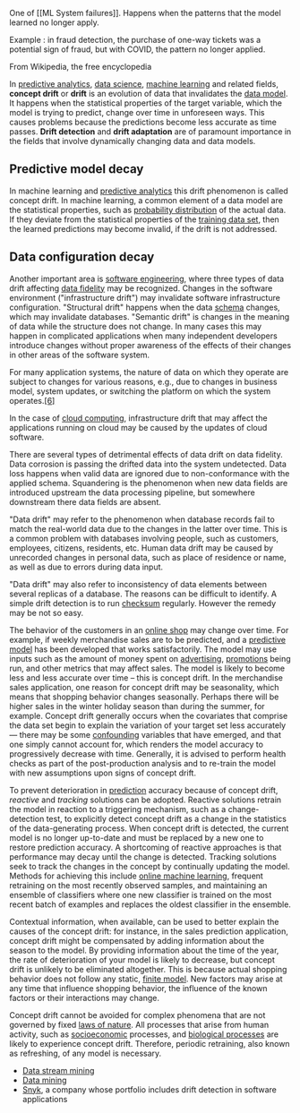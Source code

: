 One of [[ML System failures]]. Happens when the patterns that the model learned no longer apply. 

Example : in fraud detection, the purchase of one-way tickets was a potential sign of fraud, but with COVID, the pattern no longer applied. 

From Wikipedia, the free encyclopedia

In [predictive analytics](https://en.wikipedia.org/wiki/Predictive_analytics "Predictive analytics"), [data science](https://en.wikipedia.org/wiki/Data_science "Data science"), [machine learning](https://en.wikipedia.org/wiki/Machine_learning "Machine learning") and related fields, **concept drift** or **drift** is an evolution of data that invalidates the [data model](https://en.wikipedia.org/wiki/Data_model "Data model"). It happens when the statistical properties of the target variable, which the model is trying to predict, change over time in unforeseen ways. This causes problems because the predictions become less accurate as time passes. **Drift detection** and **drift adaptation** are of paramount importance in the fields that involve dynamically changing data and data models.

## Predictive model decay



In machine learning and [predictive analytics](https://en.wikipedia.org/wiki/Predictive_analytics "Predictive analytics") this drift phenomenon is called concept drift. In machine learning, a common element of a data model are the statistical properties, such as [probability distribution](https://en.wikipedia.org/wiki/Probability_distribution "Probability distribution") of the actual data. If they deviate from the statistical properties of the [training data set](https://en.wikipedia.org/wiki/Training_data_set "Training data set"), then the learned predictions may become invalid, if the drift is not addressed.

## Data configuration decay


Another important area is [software engineering](https://en.wikipedia.org/wiki/Software_engineering "Software engineering"), where three types of data drift affecting [data fidelity](https://en.wikipedia.org/wiki/Data_fidelity "Data fidelity") may be recognized. Changes in the software environment ("infrastructure drift") may invalidate software infrastructure configuration. "Structural drift" happens when the data [schema](https://en.wikipedia.org/wiki/Database_schema "Database schema") changes, which may invalidate databases. "Semantic drift" is changes in the meaning of data while the structure does not change. In many cases this may happen in complicated applications when many independent developers introduce changes without proper awareness of the effects of their changes in other areas of the software system.

For many application systems, the nature of data on which they operate are subject to changes for various reasons, e.g., due to changes in business model, system updates, or switching the platform on which the system operates.[[6]](#cite_note-gipa-6)

In the case of [cloud computing](https://en.wikipedia.org/wiki/Cloud_computing "Cloud computing"), infrastructure drift that may affect the applications running on cloud may be caused by the updates of cloud software.

There are several types of detrimental effects of data drift on data fidelity. Data corrosion is passing the drifted data into the system undetected. Data loss happens when valid data are ignored due to non-conformance with the applied schema. Squandering is the phenomenon when new data fields are introduced upstream the data processing pipeline, but somewhere downstream there data fields are absent.

"Data drift" may refer to the phenomenon when database records fail to match the real-world data due to the changes in the latter over time. This is a common problem with databases involving people, such as customers, employees, citizens, residents, etc. Human data drift may be caused by unrecorded changes in personal data, such as place of residence or name, as well as due to errors during data input.

"Data drift" may also refer to inconsistency of data elements between several replicas of a database. The reasons can be difficult to identify. A simple drift detection is to run [checksum](https://en.wikipedia.org/wiki/Checksum "Checksum") regularly. However the remedy may be not so easy.

The behavior of the customers in an [online shop](https://en.wikipedia.org/wiki/Online_shop "Online shop") may change over time. For example, if weekly merchandise sales are to be predicted, and a [predictive model](https://en.wikipedia.org/wiki/Predictive_modelling "Predictive modelling") has been developed that works satisfactorily. The model may use inputs such as the amount of money spent on [advertising](https://en.wikipedia.org/wiki/Advertising "Advertising"), [promotions](https://en.wikipedia.org/wiki/Promotion_\(marketing\) "Promotion (marketing)") being run, and other metrics that may affect sales. The model is likely to become less and less accurate over time – this is concept drift. In the merchandise sales application, one reason for concept drift may be seasonality, which means that shopping behavior changes seasonally. Perhaps there will be higher sales in the winter holiday season than during the summer, for example. Concept drift generally occurs when the covariates that comprise the data set begin to explain the variation of your target set less accurately — there may be some [confounding](https://en.wikipedia.org/wiki/Confounding "Confounding") variables that have emerged, and that one simply cannot account for, which renders the model accuracy to progressively decrease with time. Generally, it is advised to perform health checks as part of the post-production analysis and to re-train the model with new assumptions upon signs of concept drift.

To prevent deterioration in [prediction](https://en.wikipedia.org/wiki/Prediction "Prediction") accuracy because of concept drift, _reactive_ and _tracking_ solutions can be adopted. Reactive solutions retrain the model in reaction to a triggering mechanism, such as a change-detection test, to explicitly detect concept drift as a change in the statistics of the data-generating process. When concept drift is detected, the current model is no longer up-to-date and must be replaced by a new one to restore prediction accuracy. A shortcoming of reactive approaches is that performance may decay until the change is detected. Tracking solutions seek to track the changes in the concept by continually updating the model. Methods for achieving this include [online machine learning](https://en.wikipedia.org/wiki/Online_machine_learning "Online machine learning"), frequent retraining on the most recently observed samples, and maintaining an ensemble of classifiers where one new classifier is trained on the most recent batch of examples and replaces the oldest classifier in the ensemble.

Contextual information, when available, can be used to better explain the causes of the concept drift: for instance, in the sales prediction application, concept drift might be compensated by adding information about the season to the model. By providing information about the time of the year, the rate of deterioration of your model is likely to decrease, but concept drift is unlikely to be eliminated altogether. This is because actual shopping behavior does not follow any static, [finite model](https://en.wikipedia.org/wiki/Finite_model "Finite model"). New factors may arise at any time that influence shopping behavior, the influence of the known factors or their interactions may change.

Concept drift cannot be avoided for complex phenomena that are not governed by fixed [laws of nature](https://en.wikipedia.org/wiki/Physical_law "Physical law"). All processes that arise from human activity, such as [socioeconomic](https://en.wikipedia.org/wiki/Socioeconomic "Socioeconomic") processes, and [biological processes](https://en.wikipedia.org/wiki/Biological_processes "Biological processes") are likely to experience concept drift. Therefore, periodic retraining, also known as refreshing, of any model is necessary.

- [Data stream mining](https://en.wikipedia.org/wiki/Data_stream_mining "Data stream mining")
- [Data mining](https://en.wikipedia.org/wiki/Data_mining "Data mining")
- [Snyk](https://en.wikipedia.org/wiki/Snyk "Snyk"), a company whose portfolio includes drift detection in software applications

